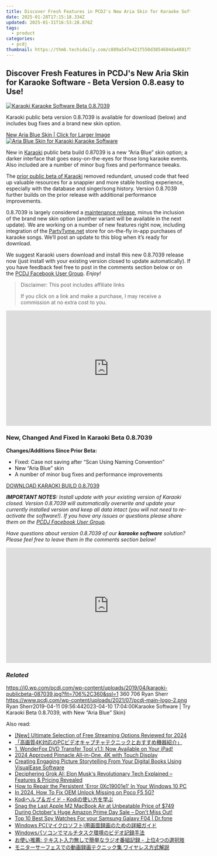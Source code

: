 ```yaml
---
title: Discover Fresh Features in PCDJ's New Aria Skin for Karaoke Software - Beta Version 0.8.easy to Use!
date: 2025-01-28T17:15:18.334Z
updated: 2025-01-31T16:53:28.876Z
tags:
  - product
categories:
  - pcdj
thumbnail: https://thmb.techidaily.com/c889a547e421f550d3854604da4881f54e6123831fe3b245b44881a2b3d8e123.jpg
---
```


## Discover Fresh Features in PCDJ's New Aria Skin for Karaoke Software - Beta Version 0.8.easy to Use!

[![Karaoki Karaoke Software Beta 0.8.7039](https://i0.wp.com/pcdj.com/wp-content/uploads/2019/04/karaoki-publicbeta-087039.jpg?resize=706%2C321&ssl=1)](https://i0.wp.com/pcdj.com/wp-content/uploads/2019/04/karaoki-publicbeta-087039.jpg?fit=706%2C360&ssl=1 "Karaoki Karaoke Software Beta 0.8.7039")

Karaoki public beta version 0.8.7039 is available for download (below) and includes bug fixes and a brand new skin option.

[New Aria Blue Skin | Click for Larger Image ![Aria Blue Skin for Karaoki Karaoke Software](https://i2.wp.com/pcdj.com/wp-content/uploads/2019/04/karaoki-newskin-ariablue.jpg?fit=300%2C194&ssl=1 "Aria Blue Skin for Karaoki Karaoke Software")](https://i2.wp.com/pcdj.com/wp-content/uploads/2019/04/karaoki-newskin-ariablue.jpg?fit=1030%2C668&ssl=1)

New in [Karaoki](https://tools.techidaily.com/pcdj/products/) public beta build 0.87039 is a new “Aria Blue” skin option; a darker interface that goes easy-on-the-eyes for those long karaoke events. Also included are a number of minor bug fixes and performance tweaks.

The [prior public beta of Karaoki](https://tools.techidaily.com/pcdj/products/) removed redundant, unused code that feed up valuable resources for a snappier and more stable hosting experience, especially with the database and singer/song history. Version 0.8.7039 further builds on the prior release with additional performance improvements.

0.8.7039 is largely considered a [maintenance release](https://en.wikipedia.org/wiki/Maintenance%5Frelease), minus the inclusion of the brand new skin option (another variant will be available in the next update). We are working on a number of new features right now, including integration of the [PartyTyme.net](http://www.partytyme.net) store for on-the-fly in-app purchases of karaoke songs. We’ll post an update to this blog when it’s ready for download.

We suggest Karaoki users download and install this new 0.8.7039 release now (just install with your existing version closed to update automatically). If you have feedback feel free to post in the comments section below or on the [PCDJ Facebook User Group](https://www.facebook.com/groups/208451843303338/). _Enjoy!_

>  Disclaimer: This post includes affiliate links
>
>  If you click on a link and make a purchase, I may receive a commission at no extra cost to you.
>

<!-- affiliate ads begin -->
<iframe width="560" height="315" src="https://www.youtube.com/embed/-Bov2KfWQ_Y?si=MnVczisgeJ-sGW2r" title="YouTube video player" frameborder="0" allow="accelerometer; autoplay; clipboard-write; encrypted-media; gyroscope; picture-in-picture; web-share" referrerpolicy="strict-origin-when-cross-origin" allowfullscreen></iframe>
<!-- affiliate ads end -->

### New, Changed And Fixed In Karaoki Beta 0.8.7039

**Changes/Additions Since Prior Beta:**

* Fixed: Case not saving after “Scan Using Naming Convention”
* New “Aria Blue” skin
* A number of minor bug fixes and performance improvements

[DOWNLOAD KARAOKI BUILD 0.8.7039](https://tools.techidaily.com/pcdj/products/)

_**IMPORTANT NOTES:** Install update with your existing version of Karaoki closed. Version 0.8.7039 will automatically overwrite and update your currently installed version and keep all data intact (you will not need to re-activate the software!). If you have any issues or questions please share them on the [PCDJ Facebook User Group](https://www.facebook.com/groups/208451843303338/)._ 

_Have questions about version 0.8.7039 of our **karaoke software** solution? Please feel free to leave them in the comments section below!_

<!-- affiliate ads begin -->
<iframe width="560" height="315" src="https://www.youtube.com/embed/LT4sdZgUvRQ?si=SvQD5FouEzu4UHpJ" title="YouTube video player" frameborder="0" allow="accelerometer; autoplay; clipboard-write; encrypted-media; gyroscope; picture-in-picture; web-share" referrerpolicy="strict-origin-when-cross-origin" allowfullscreen></iframe>
<!-- affiliate ads end -->

### _Related_

https://i0.wp.com/pcdj.com/wp-content/uploads/2019/04/karaoki-publicbeta-087039.jpg?fit=706%2C360&ssl=1 360 706 Ryan Sherr https://www.pcdj.com/wp-content/uploads/2021/07/pcdj-main-logo-2.png Ryan Sherr2019-04-11 09:56:442023-04-10 17:04:00Karaoke Software | Try Karaoki Beta 0.8.7039, with New “Aria Blue” Skin}

<ins class="adsbygoogle"
     style="display:block"
     data-ad-format="autorelaxed"
     data-ad-client="ca-pub-7571918770474297"
     data-ad-slot="1223367746"></ins>

<ins class="adsbygoogle"
     style="display:block"
     data-ad-client="ca-pub-7571918770474297"
     data-ad-slot="8358498916"
     data-ad-format="auto"
     data-full-width-responsive="true"></ins>

<span class="atpl-alsoreadstyle">Also read:</span>
<div><ul>
<li><a href="https://fox-boxes.techidaily.com/new-ultimate-selection-of-free-streaming-options-reviewed-for-2024/"><u>[New] Ultimate Selection of Free Streaming Options Reviewed for 2024</u></a></li>
<li><a href="https://discover-bits.techidaily.com/4kpc/"><u>「高画質4K対応のPCビデオキャプチャテクニックとおすすめ機器紹介」</u></a></li>
<li><a href="https://discover-bits.techidaily.com/1-wonderfox-dvd-transfer-tool-v11-now-available-on-your-ipad/"><u>1. WonderFox DVD Transfer Tool v1.1: Now Available on Your iPad!</u></a></li>
<li><a href="https://extra-support.techidaily.com/2024-approved-pinnacle-all-in-one-4k-with-touch-display/"><u>2024 Approved Pinnacle All-in-One, 4K with Touch Display</u></a></li>
<li><a href="https://win-data.techidaily.com/creating-engaging-picture-storytelling-from-your-digital-books-using-visualease-software/"><u>Creating Engaging Picture Storytelling From Your Digital Books Using VisualEase Software</u></a></li>
<li><a href="https://tech-hub.techidaily.com/deciphering-grok-ai-elon-musks-revolutionary-tech-explained-features-and-pricing-revealed/"><u>Deciphering Grok AI: Elon Musk's Revolutionary Tech Explained – Features & Pricing Revealed</u></a></li>
<li><a href="https://win-solutions.techidaily.com/how-to-repair-the-persistent-error-0xc19001e1-in-your-windows-10-pc/"><u>How to Repair the Persistent 'Error 0Xc19001e1' In Your Windows 10 PC</u></a></li>
<li><a href="https://easy-unlock-android.techidaily.com/in-2024-how-to-fix-oem-unlock-missing-on-poco-f5-5g-by-drfone-android/"><u>In 2024, How To Fix OEM Unlock Missing on Poco F5 5G?</u></a></li>
<li><a href="https://discover-bits.techidaily.com/1726028709359-kodi-kodi/"><u>Kodiヘルプ＆ガイド - Kodiの使い方を学ぶ</u></a></li>
<li><a href="https://hardware-updates.techidaily.com/snag-the-last-apple-m2-macbook-air-at-unbeatable-price-of-749-during-octobers-huge-amazon-prime-day-sale-dont-miss-out/"><u>Snag the Last Apple M2 MacBook Air at Unbeatable Price of $749 During October's Huge Amazon Prime Day Sale – Don't Miss Out!</u></a></li>
<li><a href="https://android-location-track.techidaily.com/top-10-best-spy-watches-for-your-samsung-galaxy-f04-drfone-by-drfone-virtual-android/"><u>Top 10 Best Spy Watches For your Samsung Galaxy F04 | Dr.fone</u></a></li>
<li><a href="https://discover-bits.techidaily.com/1726029938759-windows-pc/"><u>Windows PC(マイクロソフト)用画面録画のための詳細ガイド</u></a></li>
<li><a href="https://discover-bits.techidaily.com/1726026503278-windows/"><u>Windowsパソコンでマルチタスク環境のビデオ記録手法</u></a></li>
<li><a href="https://discover-bits.techidaily.com/1726028955271-4/"><u>お使い推薦: テキスト入力無しで簡単なラジオ番組記録 - 上位4つの選択肢</u></a></li>
<li><a href="https://discover-bits.techidaily.com/44oi44ol44k44o844k144o844ov44kn44k544gn44gu5yuv55s76yyy55s744og44kv44ol44od44kv6zugioodrplusocpoodpoodroocueawuew8jplusinoplusiqra/"><u>モニターサーフェスでの動画録画テクニック集 ワイヤレス方式解説</u></a></li>
</ul></div>

